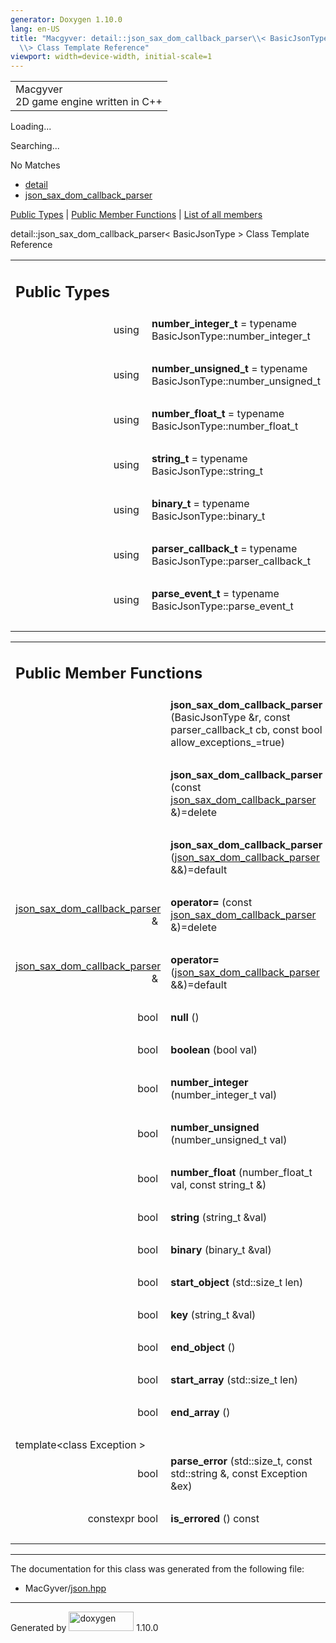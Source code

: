 ```yaml
---
generator: Doxygen 1.10.0
lang: en-US
title: "Macgyver: detail::json_sax_dom_callback_parser\\< BasicJsonType
  \\> Class Template Reference"
viewport: width=device-width, initial-scale=1
---
```


<div id="top">

<div id="titlearea">

<table data-cellspacing="0" data-cellpadding="0">
<colgroup>
<col style="width: 100%" />
</colgroup>
<tbody>
<tr id="projectrow" class="odd">
<td id="projectalign"><div id="projectname">
Macgyver
</div>
<div id="projectbrief">
2D game engine written in C++
</div></td>
</tr>
</tbody>
</table>

</div>

<div id="main-nav">

</div>

<div id="MSearchSelectWindow"
onmouseover="return searchBox.OnSearchSelectShow()"
onmouseout="return searchBox.OnSearchSelectHide()"
onkeydown="return searchBox.OnSearchSelectKey(event)">

</div>

<div id="MSearchResultsWindow">

<div id="MSearchResults">

<div class="SRPage">

<div id="SRIndex">

<div id="SRResults">

</div>

<div id="Loading" class="SRStatus">

Loading...

</div>

<div id="Searching" class="SRStatus">

Searching...

</div>

<div id="NoMatches" class="SRStatus">

No Matches

</div>

</div>

</div>

</div>

</div>

<div id="nav-path" class="navpath">

- <a href="namespacedetail.html" class="el">detail</a>
- <a href="classdetail_1_1json__sax__dom__callback__parser.html"
  class="el">json_sax_dom_callback_parser</a>

</div>

</div>

<div class="header">

<div class="summary">

[Public Types](#pub-types) \| [Public Member Functions](#pub-methods) \|
[List of all
members](classdetail_1_1json__sax__dom__callback__parser-members.html)

</div>

<div class="headertitle">

<div class="title">

detail::json_sax_dom_callback_parser\< BasicJsonType \> Class Template
Reference

</div>

</div>

</div>

<div class="contents">

<table class="memberdecls">
<colgroup>
<col style="width: 50%" />
<col style="width: 50%" />
</colgroup>
<tbody>
<tr class="odd heading">
<td colspan="2"><h2 id="public-types" class="groupheader"><span
id="pub-types"></span> Public Types</h2></td>
</tr>
<tr id="r_a805d2376a8be006729228e507657f857"
class="even memitem:a805d2376a8be006729228e507657f857">
<td class="memItemLeft" style="text-align: right;"
data-valign="top"><span id="a805d2376a8be006729228e507657f857"></span>
using </td>
<td class="memItemRight"
data-valign="bottom"><strong>number_integer_t</strong> = typename
BasicJsonType::number_integer_t</td>
</tr>
<tr class="odd separator:a805d2376a8be006729228e507657f857">
<td colspan="2" class="memSeparator"> </td>
</tr>
<tr id="r_a527423f339957cf7eec7cd05f9d6f106"
class="even memitem:a527423f339957cf7eec7cd05f9d6f106">
<td class="memItemLeft" style="text-align: right;"
data-valign="top"><span id="a527423f339957cf7eec7cd05f9d6f106"></span>
using </td>
<td class="memItemRight"
data-valign="bottom"><strong>number_unsigned_t</strong> = typename
BasicJsonType::number_unsigned_t</td>
</tr>
<tr class="odd separator:a527423f339957cf7eec7cd05f9d6f106">
<td colspan="2" class="memSeparator"> </td>
</tr>
<tr id="r_ae41f77bc4357c69865f5cb75f1498dd6"
class="even memitem:ae41f77bc4357c69865f5cb75f1498dd6">
<td class="memItemLeft" style="text-align: right;"
data-valign="top"><span id="ae41f77bc4357c69865f5cb75f1498dd6"></span>
using </td>
<td class="memItemRight"
data-valign="bottom"><strong>number_float_t</strong> = typename
BasicJsonType::number_float_t</td>
</tr>
<tr class="odd separator:ae41f77bc4357c69865f5cb75f1498dd6">
<td colspan="2" class="memSeparator"> </td>
</tr>
<tr id="r_a248c21d36a4595aeaa3c5cab612731ca"
class="even memitem:a248c21d36a4595aeaa3c5cab612731ca">
<td class="memItemLeft" style="text-align: right;"
data-valign="top"><span id="a248c21d36a4595aeaa3c5cab612731ca"></span>
using </td>
<td class="memItemRight" data-valign="bottom"><strong>string_t</strong>
= typename BasicJsonType::string_t</td>
</tr>
<tr class="odd separator:a248c21d36a4595aeaa3c5cab612731ca">
<td colspan="2" class="memSeparator"> </td>
</tr>
<tr id="r_a5cecb50b0919af3bcdf75e229460591f"
class="even memitem:a5cecb50b0919af3bcdf75e229460591f">
<td class="memItemLeft" style="text-align: right;"
data-valign="top"><span id="a5cecb50b0919af3bcdf75e229460591f"></span>
using </td>
<td class="memItemRight" data-valign="bottom"><strong>binary_t</strong>
= typename BasicJsonType::binary_t</td>
</tr>
<tr class="odd separator:a5cecb50b0919af3bcdf75e229460591f">
<td colspan="2" class="memSeparator"> </td>
</tr>
<tr id="r_ac11c03b17ae0e0919396e1eae5a6bc5a"
class="even memitem:ac11c03b17ae0e0919396e1eae5a6bc5a">
<td class="memItemLeft" style="text-align: right;"
data-valign="top"><span id="ac11c03b17ae0e0919396e1eae5a6bc5a"></span>
using </td>
<td class="memItemRight"
data-valign="bottom"><strong>parser_callback_t</strong> = typename
BasicJsonType::parser_callback_t</td>
</tr>
<tr class="odd separator:ac11c03b17ae0e0919396e1eae5a6bc5a">
<td colspan="2" class="memSeparator"> </td>
</tr>
<tr id="r_aae0cf395c653f7118d0df402d8be865d"
class="even memitem:aae0cf395c653f7118d0df402d8be865d">
<td class="memItemLeft" style="text-align: right;"
data-valign="top"><span id="aae0cf395c653f7118d0df402d8be865d"></span>
using </td>
<td class="memItemRight"
data-valign="bottom"><strong>parse_event_t</strong> = typename
BasicJsonType::parse_event_t</td>
</tr>
<tr class="odd separator:aae0cf395c653f7118d0df402d8be865d">
<td colspan="2" class="memSeparator"> </td>
</tr>
</tbody>
</table>

<table class="memberdecls">
<colgroup>
<col style="width: 50%" />
<col style="width: 50%" />
</colgroup>
<tbody>
<tr class="odd heading">
<td colspan="2"><h2 id="public-member-functions"
class="groupheader"><span id="pub-methods"></span> Public Member
Functions</h2></td>
</tr>
<tr id="r_ade1410ff5219a967e76ea507023055cc"
class="even memitem:ade1410ff5219a967e76ea507023055cc">
<td class="memItemLeft" style="text-align: right;"
data-valign="top"><span id="ade1410ff5219a967e76ea507023055cc"></span>
 </td>
<td class="memItemRight"
data-valign="bottom"><strong>json_sax_dom_callback_parser</strong>
(BasicJsonType &amp;r, const parser_callback_t cb, const bool
allow_exceptions_=true)</td>
</tr>
<tr class="odd separator:ade1410ff5219a967e76ea507023055cc">
<td colspan="2" class="memSeparator"> </td>
</tr>
<tr id="r_a403e14b01bdb6b5b31dd6ccf3598a6d8"
class="even memitem:a403e14b01bdb6b5b31dd6ccf3598a6d8">
<td class="memItemLeft" style="text-align: right;"
data-valign="top"><span id="a403e14b01bdb6b5b31dd6ccf3598a6d8"></span>
 </td>
<td class="memItemRight"
data-valign="bottom"><strong>json_sax_dom_callback_parser</strong>
(const <a href="classdetail_1_1json__sax__dom__callback__parser.html"
class="el">json_sax_dom_callback_parser</a> &amp;)=delete</td>
</tr>
<tr class="odd separator:a403e14b01bdb6b5b31dd6ccf3598a6d8">
<td colspan="2" class="memSeparator"> </td>
</tr>
<tr id="r_a825fdcbc245eab8b8401e1a59218dead"
class="even memitem:a825fdcbc245eab8b8401e1a59218dead">
<td class="memItemLeft" style="text-align: right;"
data-valign="top"><span id="a825fdcbc245eab8b8401e1a59218dead"></span>
 </td>
<td class="memItemRight"
data-valign="bottom"><strong>json_sax_dom_callback_parser</strong> (<a
href="classdetail_1_1json__sax__dom__callback__parser.html"
class="el">json_sax_dom_callback_parser</a> &amp;&amp;)=default</td>
</tr>
<tr class="odd separator:a825fdcbc245eab8b8401e1a59218dead">
<td colspan="2" class="memSeparator"> </td>
</tr>
<tr id="r_a3a155e6b5ebf8479c8deee5e32985c21"
class="even memitem:a3a155e6b5ebf8479c8deee5e32985c21">
<td class="memItemLeft" style="text-align: right;"
data-valign="top"><span id="a3a155e6b5ebf8479c8deee5e32985c21"></span>
<a href="classdetail_1_1json__sax__dom__callback__parser.html"
class="el">json_sax_dom_callback_parser</a> &amp; </td>
<td class="memItemRight" data-valign="bottom"><strong>operator=</strong>
(const <a href="classdetail_1_1json__sax__dom__callback__parser.html"
class="el">json_sax_dom_callback_parser</a> &amp;)=delete</td>
</tr>
<tr class="odd separator:a3a155e6b5ebf8479c8deee5e32985c21">
<td colspan="2" class="memSeparator"> </td>
</tr>
<tr id="r_ad63862a3f61b9291d118fcdbfab8f9d2"
class="even memitem:ad63862a3f61b9291d118fcdbfab8f9d2">
<td class="memItemLeft" style="text-align: right;"
data-valign="top"><span id="ad63862a3f61b9291d118fcdbfab8f9d2"></span>
<a href="classdetail_1_1json__sax__dom__callback__parser.html"
class="el">json_sax_dom_callback_parser</a> &amp; </td>
<td class="memItemRight" data-valign="bottom"><strong>operator=</strong>
(<a href="classdetail_1_1json__sax__dom__callback__parser.html"
class="el">json_sax_dom_callback_parser</a> &amp;&amp;)=default</td>
</tr>
<tr class="odd separator:ad63862a3f61b9291d118fcdbfab8f9d2">
<td colspan="2" class="memSeparator"> </td>
</tr>
<tr id="r_ac9a48bfa59d8d5e9a06eb0eca3323b40"
class="even memitem:ac9a48bfa59d8d5e9a06eb0eca3323b40">
<td class="memItemLeft" style="text-align: right;"
data-valign="top"><span id="ac9a48bfa59d8d5e9a06eb0eca3323b40"></span>
bool </td>
<td class="memItemRight" data-valign="bottom"><strong>null</strong>
()</td>
</tr>
<tr class="odd separator:ac9a48bfa59d8d5e9a06eb0eca3323b40">
<td colspan="2" class="memSeparator"> </td>
</tr>
<tr id="r_a0271644d2fff14bd481b687feca8308f"
class="even memitem:a0271644d2fff14bd481b687feca8308f">
<td class="memItemLeft" style="text-align: right;"
data-valign="top"><span id="a0271644d2fff14bd481b687feca8308f"></span>
bool </td>
<td class="memItemRight" data-valign="bottom"><strong>boolean</strong>
(bool val)</td>
</tr>
<tr class="odd separator:a0271644d2fff14bd481b687feca8308f">
<td colspan="2" class="memSeparator"> </td>
</tr>
<tr id="r_ae4a683e50f719dec769f2a2b8d93f1a4"
class="even memitem:ae4a683e50f719dec769f2a2b8d93f1a4">
<td class="memItemLeft" style="text-align: right;"
data-valign="top"><span id="ae4a683e50f719dec769f2a2b8d93f1a4"></span>
bool </td>
<td class="memItemRight"
data-valign="bottom"><strong>number_integer</strong> (number_integer_t
val)</td>
</tr>
<tr class="odd separator:ae4a683e50f719dec769f2a2b8d93f1a4">
<td colspan="2" class="memSeparator"> </td>
</tr>
<tr id="r_accd35b1b70cf5a9216d497c70e8b07e9"
class="even memitem:accd35b1b70cf5a9216d497c70e8b07e9">
<td class="memItemLeft" style="text-align: right;"
data-valign="top"><span id="accd35b1b70cf5a9216d497c70e8b07e9"></span>
bool </td>
<td class="memItemRight"
data-valign="bottom"><strong>number_unsigned</strong> (number_unsigned_t
val)</td>
</tr>
<tr class="odd separator:accd35b1b70cf5a9216d497c70e8b07e9">
<td colspan="2" class="memSeparator"> </td>
</tr>
<tr id="r_a264a55fe4970110efb57853dab984f6a"
class="even memitem:a264a55fe4970110efb57853dab984f6a">
<td class="memItemLeft" style="text-align: right;"
data-valign="top"><span id="a264a55fe4970110efb57853dab984f6a"></span>
bool </td>
<td class="memItemRight"
data-valign="bottom"><strong>number_float</strong> (number_float_t val,
const string_t &amp;)</td>
</tr>
<tr class="odd separator:a264a55fe4970110efb57853dab984f6a">
<td colspan="2" class="memSeparator"> </td>
</tr>
<tr id="r_a39d9c56b0e55e805fb5c3e881680f376"
class="even memitem:a39d9c56b0e55e805fb5c3e881680f376">
<td class="memItemLeft" style="text-align: right;"
data-valign="top"><span id="a39d9c56b0e55e805fb5c3e881680f376"></span>
bool </td>
<td class="memItemRight" data-valign="bottom"><strong>string</strong>
(string_t &amp;val)</td>
</tr>
<tr class="odd separator:a39d9c56b0e55e805fb5c3e881680f376">
<td colspan="2" class="memSeparator"> </td>
</tr>
<tr id="r_aed38754f5043a49644b133fdaebf749e"
class="even memitem:aed38754f5043a49644b133fdaebf749e">
<td class="memItemLeft" style="text-align: right;"
data-valign="top"><span id="aed38754f5043a49644b133fdaebf749e"></span>
bool </td>
<td class="memItemRight" data-valign="bottom"><strong>binary</strong>
(binary_t &amp;val)</td>
</tr>
<tr class="odd separator:aed38754f5043a49644b133fdaebf749e">
<td colspan="2" class="memSeparator"> </td>
</tr>
<tr id="r_a5e78ec63eed401c3c56689d32472376a"
class="even memitem:a5e78ec63eed401c3c56689d32472376a">
<td class="memItemLeft" style="text-align: right;"
data-valign="top"><span id="a5e78ec63eed401c3c56689d32472376a"></span>
bool </td>
<td class="memItemRight"
data-valign="bottom"><strong>start_object</strong> (std::size_t
len)</td>
</tr>
<tr class="odd separator:a5e78ec63eed401c3c56689d32472376a">
<td colspan="2" class="memSeparator"> </td>
</tr>
<tr id="r_a82a83c66ef7f2754d9374bda95535958"
class="even memitem:a82a83c66ef7f2754d9374bda95535958">
<td class="memItemLeft" style="text-align: right;"
data-valign="top"><span id="a82a83c66ef7f2754d9374bda95535958"></span>
bool </td>
<td class="memItemRight" data-valign="bottom"><strong>key</strong>
(string_t &amp;val)</td>
</tr>
<tr class="odd separator:a82a83c66ef7f2754d9374bda95535958">
<td colspan="2" class="memSeparator"> </td>
</tr>
<tr id="r_a8598580c5e72641d3d5b7a471c727fd7"
class="even memitem:a8598580c5e72641d3d5b7a471c727fd7">
<td class="memItemLeft" style="text-align: right;"
data-valign="top"><span id="a8598580c5e72641d3d5b7a471c727fd7"></span>
bool </td>
<td class="memItemRight"
data-valign="bottom"><strong>end_object</strong> ()</td>
</tr>
<tr class="odd separator:a8598580c5e72641d3d5b7a471c727fd7">
<td colspan="2" class="memSeparator"> </td>
</tr>
<tr id="r_a6e6c97a9d73f4e98ed881b3833b570a9"
class="even memitem:a6e6c97a9d73f4e98ed881b3833b570a9">
<td class="memItemLeft" style="text-align: right;"
data-valign="top"><span id="a6e6c97a9d73f4e98ed881b3833b570a9"></span>
bool </td>
<td class="memItemRight"
data-valign="bottom"><strong>start_array</strong> (std::size_t len)</td>
</tr>
<tr class="odd separator:a6e6c97a9d73f4e98ed881b3833b570a9">
<td colspan="2" class="memSeparator"> </td>
</tr>
<tr id="r_a815c791c31c4dc3e6f4662e3216424cd"
class="even memitem:a815c791c31c4dc3e6f4662e3216424cd">
<td class="memItemLeft" style="text-align: right;"
data-valign="top"><span id="a815c791c31c4dc3e6f4662e3216424cd"></span>
bool </td>
<td class="memItemRight" data-valign="bottom"><strong>end_array</strong>
()</td>
</tr>
<tr class="odd separator:a815c791c31c4dc3e6f4662e3216424cd">
<td colspan="2" class="memSeparator"> </td>
</tr>
<tr id="r_a0b517399e4b41d27449baea9fcfddbac"
class="even memitem:a0b517399e4b41d27449baea9fcfddbac">
<td colspan="2" class="memTemplParams"><span
id="a0b517399e4b41d27449baea9fcfddbac"></span> template&lt;class
Exception &gt;</td>
</tr>
<tr class="odd memitem:a0b517399e4b41d27449baea9fcfddbac">
<td class="memTemplItemLeft" style="text-align: right;"
data-valign="top">bool </td>
<td class="memTemplItemRight"
data-valign="bottom"><strong>parse_error</strong> (std::size_t, const
std::string &amp;, const Exception &amp;ex)</td>
</tr>
<tr class="even separator:a0b517399e4b41d27449baea9fcfddbac">
<td colspan="2" class="memSeparator"> </td>
</tr>
<tr id="r_a2751d9c6f137a594ced3fccb06f10a34"
class="odd memitem:a2751d9c6f137a594ced3fccb06f10a34">
<td class="memItemLeft" style="text-align: right;"
data-valign="top"><span id="a2751d9c6f137a594ced3fccb06f10a34"></span>
constexpr bool </td>
<td class="memItemRight"
data-valign="bottom"><strong>is_errored</strong> () const</td>
</tr>
<tr class="even separator:a2751d9c6f137a594ced3fccb06f10a34">
<td colspan="2" class="memSeparator"> </td>
</tr>
</tbody>
</table>

------------------------------------------------------------------------

The documentation for this class was generated from the following file:

- MacGyver/<a href="json_8hpp_source.html" class="el">json.hpp</a>

</div>

------------------------------------------------------------------------

<span class="small">Generated
by [<img src="doxygen.svg" class="footer" width="104" height="31"
alt="doxygen" />](https://www.doxygen.org/index.html) 1.10.0</span>
